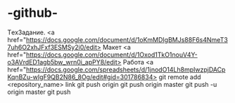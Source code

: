 # -github-
ТexЗадание.
<a href="https://docs.google.com/document/d/1oKmMDIgBMJs88F6s4NmeT37uh6O2xhJFxf3ESMSy2i0/edit>
Макет
<a href="https://docs.google.com/document/d/1Oxod1TkO1nouV4Y-o3AVrdED1agb5bw_wrn0i_apPY8/edit>
Работа
<a href="https://docs.google.com/spreadsheets/d/1jnodO14Lh8mpIwzpjDACpKqnBZu-wIgF9QB2N86_8Og/edit#gid=301786834>
git remote add <repository_name> link
git push origin <branch> 
git push origin master 
git push -u origin master
git push
